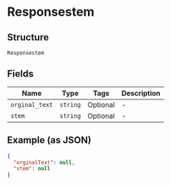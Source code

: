 
# Responsestem

## Structure

`Responsestem`

## Fields

| Name | Type | Tags | Description |
|  --- | --- | --- | --- |
| `orginal_text` | `string` | Optional | - |
| `stem` | `string` | Optional | - |

## Example (as JSON)

```json
{
  "orginalText": null,
  "stem": null
}
```

